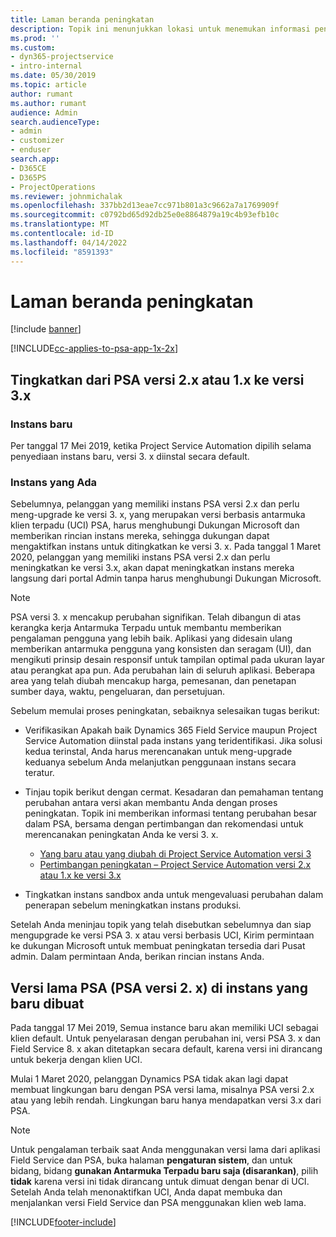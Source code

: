 ```yaml
---
title: Laman beranda peningkatan
description: Topik ini menunjukkan lokasi untuk menemukan informasi penting tentang fitur baru dan yang diubah di Dynamics 365 Project Service Automation, serta proses peningkatan ke versi terbaru.
ms.prod: ''
ms.custom:
- dyn365-projectservice
- intro-internal
ms.date: 05/30/2019
ms.topic: article
author: rumant
ms.author: rumant
audience: Admin
search.audienceType:
- admin
- customizer
- enduser
search.app:
- D365CE
- D365PS
- ProjectOperations
ms.reviewer: johnmichalak
ms.openlocfilehash: 337bb2d13eae7cc971b801a3c9662a7a1769909f
ms.sourcegitcommit: c0792bd65d92db25e0e8864879a19c4b93efb10c
ms.translationtype: MT
ms.contentlocale: id-ID
ms.lasthandoff: 04/14/2022
ms.locfileid: "8591393"
---
```

# <a name="upgrade-home-page"></a>Laman beranda peningkatan

[!include [banner](../includes/psa-now-project-operations.md)]

[!INCLUDE[cc-applies-to-psa-app-1x-2x](../includes/cc-applies-to-psa-app-1x-2x.md)]

## <a name="upgrade-from-psa-version-2x-or-1x-to-version-3x"></a>Tingkatkan dari PSA versi 2.x atau 1.x ke versi 3.x

### <a name="new-instances"></a>Instans baru

Per tanggal 17 Mei 2019, ketika Project Service Automation dipilih selama penyediaan instans baru, versi 3. x diinstal secara default.

### <a name="existing-instances"></a>Instans yang Ada

Sebelumnya, pelanggan yang memiliki instans PSA versi 2.x dan perlu meng-upgrade ke versi 3. x, yang merupakan versi berbasis antarmuka klien terpadu (UCI) PSA, harus menghubungi Dukungan Microsoft dan memberikan rincian instans mereka, sehingga dukungan dapat mengaktifkan instans untuk ditingkatkan ke versi 3. x. Pada tanggal 1 Maret 2020, pelanggan yang memiliki instans PSA versi 2.x dan perlu meningkatkan ke versi 3.x, akan dapat meningkatkan instans mereka langsung dari portal Admin tanpa harus menghubungi Dukungan Microsoft.  

> [!NOTE]
> PSA versi 3. x mencakup perubahan signifikan. Telah dibangun di atas kerangka kerja Antarmuka Terpadu untuk membantu memberikan pengalaman pengguna yang lebih baik. Aplikasi yang didesain ulang memberikan antarmuka pengguna yang konsisten dan seragam (UI), dan mengikuti prinsip desain responsif untuk tampilan optimal pada ukuran layar atau perangkat apa pun. Ada perubahan lain di seluruh aplikasi. Beberapa area yang telah diubah mencakup harga, pemesanan, dan penetapan sumber daya, waktu, pengeluaran, dan persetujuan.

Sebelum memulai proses peningkatan, sebaiknya selesaikan tugas berikut:

- Verifikasikan Apakah baik Dynamics 365 Field Service maupun Project Service Automation diinstal pada instans yang teridentifikasi. Jika solusi kedua terinstal, Anda harus merencanakan untuk meng-upgrade keduanya sebelum Anda melanjutkan penggunaan instans secara teratur.
- Tinjau topik berikut dengan cermat. Kesadaran dan pemahaman tentang perubahan antara versi akan membantu Anda dengan proses peningkatan. Topik ini memberikan informasi tentang perubahan besar dalam PSA, bersama dengan pertimbangan dan rekomendasi untuk merencanakan peningkatan Anda ke versi 3. x.

    - [Yang baru atau yang diubah di Project Service Automation versi 3](whats-new-changed-v3.md)
    - [Pertimbangan peningkatan – Project Service Automation versi 2.x atau 1.x ke versi 3.x](upgrade-v3.md)

- Tingkatkan instans sandbox anda untuk mengevaluasi perubahan dalam penerapan sebelum meningkatkan instans produksi.

Setelah Anda meninjau topik yang telah disebutkan sebelumnya dan siap mengupgrade ke versi PSA 3. x atau versi berbasis UCI, Kirim permintaan ke dukungan Microsoft untuk membuat peningkatan tersedia dari Pusat admin. Dalam permintaan Anda, berikan rincian instans Anda.

## <a name="older-versions-of-psa-psa-version-2x-in-a-newly-created-instance"></a>Versi lama PSA (PSA versi 2. x) di instans yang baru dibuat

Pada tanggal 17 Mei 2019, Semua instance baru akan memiliki UCI sebagai klien default. Untuk penyelarasan dengan perubahan ini, versi PSA 3. x dan Field Service 8. x akan ditetapkan secara default, karena versi ini dirancang untuk bekerja dengan klien UCI.

Mulai 1 Maret 2020, pelanggan Dynamics PSA tidak akan lagi dapat membuat lingkungan baru dengan PSA versi lama, misalnya PSA versi 2.x atau yang lebih rendah. Lingkungan baru hanya mendapatkan versi 3.x dari PSA.

> [!NOTE]
> Untuk pengalaman terbaik saat Anda menggunakan versi lama dari aplikasi Field Service dan PSA, buka halaman **pengaturan sistem**, dan untuk bidang, bidang **gunakan Antarmuka Terpadu baru saja (disarankan)**, pilih **tidak** karena versi ini tidak dirancang untuk dimuat dengan benar di UCI. Setelah Anda telah menonaktifkan UCI, Anda dapat membuka dan menjalankan versi Field Service dan PSA menggunakan klien web lama. 


[!INCLUDE[footer-include](../includes/footer-banner.md)]
